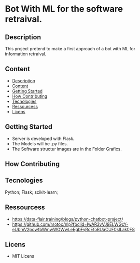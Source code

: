 # Bot With ML for the software retraival.

## <div id= "Description"></div> Description

This project pretend to make a first approach of a bot with ML for information retraival.

## <div id= "Content"></div> Content

- [Description](#Description)
- [Content](#Content)
- [Getting Started](#Started)
- [How Contributing](#Contributing)
- [Tecnologies](#Tecnologies)
- [Ressourcess](#Ressourcess)
- [Licens](#Licens)

## <div id= "Started"></div> Getting Started

- Server is developed with Flask.
- The Models will be .py files.
- The Software structur images are in the Folder Grafics.

## <div id= "Contributing"></div> How Contributing

## <div id= "Tecnologies"></div> Tecnologies

Python; Flask; scikit-learn;

## <div id= "Ressourcess"></div> Ressourcess

- https://data-flair.training/blogs/python-chatbot-project/
- https://github.com/rsotoc/nlp?fbclid=IwAR3vVJ9ELWGcY-eUbmV2powfbWmwWOWwLeEgbFyRcEfoBUaCUF0slLak0F8

## <div id= "Licens"></div> Licens

- MIT Licens
